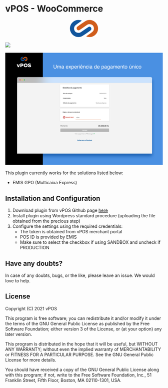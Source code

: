 # vPOS - WooCommerce

<p align="center"><a href="#"><img src="https://github.com/v-pos/vpos-woocommerce/blob/main/.wordpress-org/vpos-logo.png" alt="vPOS"></a></p>

[![](https://img.shields.io/badge/vPOS-OpenSource-blue.svg)](https://www.vpos.ao)

<p align="center"><a href="#"><img src="https://github.com/v-pos/vpos-woocommerce/blob/main/.wordpress-org/screenshot-3-0.5x.png" alt="vPOS"></a></p>

This plugin currently works for the solutions listed below:

- EMIS GPO (Multicaixa Express)

## Installation and Configuration

1. Download plugin from vPOS Github page [here](https://github.com/v-pos/vpos-woocommerce)
2. Install plugin using Wordpress standard procedure (uploading the file obtained from the precious step)
3. Configure the settings using the required credentials:
    - The token is obtained from vPOS merchant portal
    - POS ID is provided by EMIS
    - Make sure to select the checkbox if using SANDBOX and uncheck if PRODUCTION

## Have any doubts?

In case of any doubts, bugs, or the like, please leave an issue. We would love to help.

## License

Copyright (C) 2021  vPOS

This program is free software; you can redistribute it and/or
modify it under the terms of the GNU General Public License
as published by the Free Software Foundation; either version 3
of the License, or (at your option) any later version.

This program is distributed in the hope that it will be useful,
but WITHOUT ANY WARRANTY; without even the implied warranty of
MERCHANTABILITY or FITNESS FOR A PARTICULAR PURPOSE.  See the
GNU General Public License for more details.

You should have received a copy of the GNU General Public License
along with this program; if not, write to the Free Software
Foundation, Inc., 51 Franklin Street, Fifth Floor, Boston, MA  02110-1301, USA.

